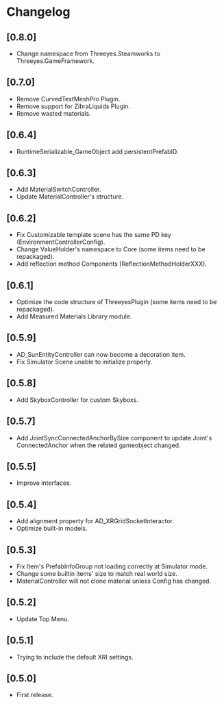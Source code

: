 # Changelog

## [0.8.0]
- Change namespace from Threeyes.Steamworks to Threeyes.GameFramework.

## [0.7.0]
- Remove CurvedTextMeshPro Plugin.
- Remove support for ZibraLiquids Plugin.
- Remove wasted materials.

## [0.6.4]
- RuntimeSerializable_GameObject add persistentPrefabID.

## [0.6.3]
- Add MaterialSwitchController.
- Update MaterialController's structure.

## [0.6.2]
- Fix Customizable template scene has the same PD key (EnvironmentControllerConfig).
- Change ValueHolder's namespace to Core (some items need to be repackaged).
- Add reflection method Components (ReflectionMethodHolderXXX).


## [0.6.1]
- Optimize the code structure of ThreeyesPlugin (some items need to be repackaged).
- Add Measured Materials Library module.

## [0.5.9]
- AD_SunEntityController can now become a decoration item.
- Fix Simulator Scene unable to initialize properly. 

## [0.5.8]
- Add SkyboxController for custom Skyboxs.

## [0.5.7]
- Add JointSyncConnectedAnchorBySize component to update Joint's ConnectedAnchor when the related gameobject changed.

## [0.5.5]
- Improve interfaces.

## [0.5.4]
- Add alignment property for AD_XRGridSocketInteractor.
- Optimize built-in models.

## [0.5.3]
- Fix Item's PrefabInfoGroup not loading correctly at Simulator mode.
- Change some builtin items' size to match real world size.
- MaterialController will not clone material unless Config has changed.

## [0.5.2]
- Update Top Menu.

## [0.5.1]
- Trying to include the default XRI settings.

## [0.5.0]
- First release.